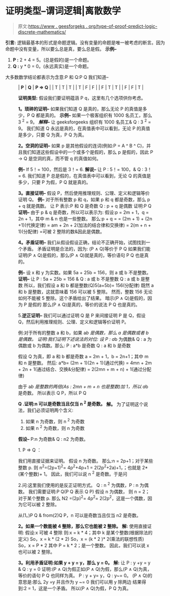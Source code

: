 # 证明类型–谓词逻辑|离散数学

> 原文:[https://www . geesforgeks . org/type-of-proof-predict-logic-discrete-mathematics/](https://www.geeksforgeeks.org/types-of-proofs-predicate-logic-discrete-mathematics/)

**引言:**
逻辑最基本的形式是命题逻辑。没有变量的命题是唯一被考虑的断言。因为命题中没有变量，所以要么总是真，要么总是假。
**示例–**

1.  **P :** 2 + 4 = 5。(总是假的)是一个命题。
2.  **Q :** y * 0 = 0。(永远真实)是一个命题。

大多数数学结论都表示为含意:P 和 Q:P Q
我们知道–

<figure class="table">

| **P** | **Q** | **P ⇒ Q** |
| T | T | T |
| T | F | F |
| F | T | T |
| F | F | T |

**证明类型:**
假设我们要证明蕴涵 P q，这里有几个选项供你考虑。

**1。琐碎的证明–**
如果我们知道 Q 是真的，那么无论 P 的真值是多少，P Q 都是真的。
**示例–**
如果一个极客组织有 1000 名员工，那么 3 <sup>2</sup> = 9。
***解释–***
让 geeksforgeeks 组织有 1000 名员工& Q : 3 <sup>2</sup> = 9。
我们知道 Q 永远是真的，在真值表中可以看到，无论 P 的真值是多少，只要 Q 为真，P Q 为真。

**2。空洞的证明–**
如果 p 是其他假设的连词(例如:P = A ^ B ^ C)，并且我们知道这些假设中的一个或多个是假的，那么 p 是假的，因此 P → Q 是空洞的真，而不管 q 的真值如何。

**例–**
If 5！= 100，然后是 3！= 6.
**解说–**
让 P : 5！= 100，& Q : 3！= 6.
我们知道 P 总是假的，在真值表中可以看到，无论 Q 的真值是多少，只要 P 为假，P Q 就是真的。

**3。直接证明–**
假设 P，然后使用推理规则、公理、定义和逻辑等价证明 Q。
**例–**
对于所有整数 p 和 q，如果 p 和 q 都是奇数，那么 p + q 就是偶数。
让 P 表示:P 和 Q 是奇数
Q : p + q 是偶数
证明:P Q
**证明–**
由于 p & q 是奇数，所以可以表示为:
假设:p = 2m + 1，q = 2n + 1，其中 m & n 也是一些整数。
那么:p + q =
= (2m + 1) + (2n +1)(代换定律)
= am + 2n + 2(加法的结合律和交换律)
= 2(m + n + 1)(分配律)
=可被 2 整除的数&因此是偶数。

**4。矛盾证明–**
我们从假设假设正确，结论不正确开始，试图找到一个矛盾。
矛盾证明是合法的，因为:
(P ∧ Q)等价于 P Q
如果我们能证明(P ∧ Q)是假的，那么(P ∧ Q)就是真的，等价语句 P Q 也是真的。

**例–**
设 x 和 y 为实数。如果 5a + 25b = 156，则 a 或 b 不是整数。
**证明–**
让 P : 5a + 25b = 156 & Q : a 或 b 不是整数
Q : a 或 b 是整数
所以，我们假设 a 和 b 都是整数(Q)5(a+5b)= 156(分配律)
既然 a 和 b 是整数，这就意味着 156 可以被 5 整除。
然而，整数 156 无论如何不能被 5 整除。这个矛盾给出了结果。
暗示(P ∧ Q)是假的，因为 P 是假的
那么(P ∧ Q)是真的，等价的说法 P Q 也是真的。

5.**逆正证明–**
我们可以通过证明 Q 是 P 来间接证明 P 是 Q，假设 Q，然后利用推理规则、公理、定义和逻辑等价证明 P。

例:对于所有的整数 a 和 b，如果 a*b 是偶数，那么 a 是偶数或者 b 是偶数。
证明:我们证明下述说法的对位:
设 P : a*b 为偶数& Q : a 为偶数或 b 为偶数。那么:
P : a*b 是奇数
Q : a 和 b 是奇数

假设 Q 为真，即 a 和 b 都是奇数
a = 2m + 1，b = 2n+1；其中 m 和 n 是整数。
然后:
a*b= (2m + 1)(2n + 1)(通过代换)
= 4mn + 2m + 2n + 1(通过结合、交换&分配律)
= 2(2mn + m + n) + 1(通过分配律)

由于 a*b 是整数的两倍(As : 2mn + m + n 也是整数)加 1，所以 a*b 是奇数。
所以表示 Q P，所以 P Q

**Q .证明:n 可以是奇数当且仅当 n <sup>2</sup> 是奇数。**
**解。**
为了证明这个说法，我们必须证明两个含义:

1.  如果 n 为奇数，则 n <sup>2</sup> 为奇数
2.  如果 n <sup>2</sup> 为奇数，则 n 为奇数

**假设–**
P:n 为奇数& Q : n2 为奇数。

1\. P ⇒ Q ：

我们用直接证据来证明。
假设 n 为奇数。
那么:n = 2p+1；对于某些整数 p.
则 n<sup>2</sup>=(2p+1)<sup>2</sup>= 4p<sup>2</sup>+4p+1 = 2(2p<sup>2</sup>+2a)+1，；也就是 2*(某个整数)+ 1。
因此，我们可以说 n <sup>2</sup> 是奇数。于是问

2.问:这里我们使用的是反正证明方式。
Q : n <sup>2</sup> 为偶数，P : n 为偶数。
我们需要证明:P Q(P Q 表示 Q P)
假设 n 为偶数，
则 n = 2；对于某个整数 p.
那么 N2 =(2p)<sup>2</sup>= 4p<sup>2</sup>= 2(2p<sup>2</sup>，这是一个偶数，因为它可以被 2 整除。

从(1。)P Q & from(2)Q P，n 可以是奇数当且仅当 n2 是奇数。

**2。如果一个数能被 4 整除，那么它也能被 2 整除。**
**解:**
使用直接证明:
假设:x 可被 4 整除
则:x = k * 4；其中 k 是某个整数(根据除法的定义)
So，x = k * (2 * 2)
So，x = (k * 2 )* 2(乘法的联想性质)
So，x = P * 2 其中 P = k * 2；是一个整数。
因此，我们可以说 x 也可以被 2 整除。

**3。利用矛盾证明:如果 y + y = y，那么 y = 0。**
**解:**
让 P : y +y = y & Q : y = 0
证明:(P ∧ Q)为假正如(P ∧ Q)为假，那么(P ∧ Q)为真，等价的语句 P Q 也同样为真。
P : y + y= y，Q : y~= 0。
(P ∧ Q)的意思是:那么 2y =y 并且作为 y ~= 0 我们可以用 y 除两边
结果得到:2 = 1，这是一个矛盾。
所以(P ∧ Q)为假，P Q 为真。

</figure>